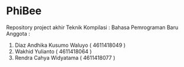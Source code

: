 # PhiBee
Repository project akhir Teknik Kompilasi : Bahasa Pemrograman Baru
Anggota :
1. Diaz Andhika Kusumo Waluyo ( 4611418049 )
2. Wakhid Yulianto ( 4611418064 )
3. Rendra Cahya Widyatama ( 4611418077 )
